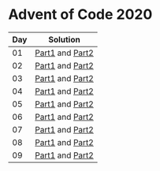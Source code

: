 # Advent of Code 2020

|Day|Solution|
|---|---|
|01 | [Part1](src/day01/part01.kt) and [Part2](src/day01/part02.kt)|
|02 | [Part1](src/day02/part01.kt) and [Part2](src/day02/part02.kt)|
|03 | [Part1](src/day03/part01.kt) and [Part2](src/day03/part02.kt)|
|04 | [Part1](src/day04/part01.kt) and [Part2](src/day04/part02.kt)|
|05 | [Part1](src/day05/part01.kt) and [Part2](src/day05/part02.kt)|
|06 | [Part1](src/day06/part01.kt) and [Part2](src/day06/part02.kt)|
|07 | [Part1](src/day07/part01.kt) and [Part2](src/day07/part02.kt)|
|08 | [Part1](src/day08/part01.kt) and [Part2](src/day08/part02.kt)|
|09 | [Part1](src/day09/part01.kt) and [Part2](src/day09/part02.kt)|